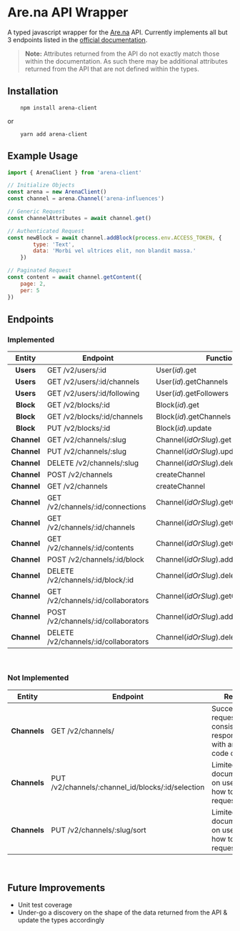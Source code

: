 # Are.na API Wrapper 

A typed javascript wrapper for the [Are.na](https://dev.are.na/) API. Currently implements all but 3 endpoints listed in the [official documentation](https://dev.are.na/documentation).

> __Note:__ Attributes returned from the API do not exactly match those within the documentation. As such there may be additional attributes returned from the API that are not defined within the types.

## Installation
```
    npm install arena-client
```
or
```
    yarn add arena-client
```

## Example Usage
```js
import { ArenaClient } from 'arena-client'

// Initialize Objects
const arena = new ArenaClient()
const channel = arena.Channel('arena-influences')

// Generic Request
const channelAttributes = await channel.get()

// Authenticated Request
const newBlock = await channel.addBlock(process.env.ACCESS_TOKEN, {
        type: 'Text',
        data: 'Morbi vel ultrices elit, non blandit massa.'
    })

// Paginated Request
const content = await channel.getContent({
    page: 2,
    per: 5
})

```
## Endpoints

### Implemented
| Entity  | Endpoint  | Function | Authenticated | Paginated |
| :-----: | - | - | - | - |
| **Users** | GET /v2/users/:id | User(_id_).get | - | - |
| **Users** | GET /v2/users/:id/channels | User(_id_).getChannels | yes | - | 
| **Users** | GET /v2/users/:id/following | User(_id_).getFollowers | yes | - |
| **Block** | GET /v2/blocks/:id | Block(_id_).get | - | - |
| **Block** | GET /v2/blocks/:id/channels | Block(_id_).getChannels | - | yes |
| **Block** | PUT /v2/blocks/:id | Block(_id_).update | - | yes |
| **Channel** | GET /v2/channels/:slug | Channel(_idOrSlug_).get | - | - |
| **Channel** | PUT /v2/channels/:slug | Channel(_idOrSlug_).update | yes | - |
| **Channel** | DELETE /v2/channels/:slug | Channel(_idOrSlug_).delete | yes | - |
| **Channel** | POST /v2/channels | createChannel | yes | - |
| **Channel** | GET /v2/channels | createChannel | yes | - |
| **Channel** | GET /v2/channels/:id/connections | Channel(_idOrSlug_).getConnections | - | yes |
| **Channel** | GET /v2/channels/:id/channels | Channel(_idOrSlug_).getChannels | - | yes |
| **Channel** | GET /v2/channels/:id/contents | Channel(_idOrSlug_).getContent | - | yes |
| **Channel** | POST /v2/channels/:id/block | Channel(_idOrSlug_).addBlock | yes | - |
| **Channel** | DELETE /v2/channels/:id/block/:id | Channel(_idOrSlug_).deleteBlock | yes | - |
| **Channel** | GET /v2/channels/:id/collaborators | Channel(_idOrSlug_).getCollaborators | - | yes |
| **Channel** | POST /v2/channels/:id/collaborators | Channel(_idOrSlug_).addCollaborators | yes | yes |
| **Channel** | DELETE /v2/channels/:id/collaborators | Channel(_idOrSlug_).deleteCollaborators | yes | yes |

<br>

### Not Implemented
| Entity  | Endpoint  | Reason |
| :-----: | - | - |
| **Channels** | GET /v2/channels/ | Successful request consistently responses with an error code of 500 |
| **Channels** | PUT /v2/channels/:channel_id/blocks/:id/selection | Limited documentation on use case & how to form a request |
| **Channels** | PUT /v2/channels/:slug/sort | Limited documentation on use case & how to form a request |

<br>

## Future Improvements

- Unit test coverage
- Under-go a discovery on the shape of the data returned from the API & update the types accordingly
